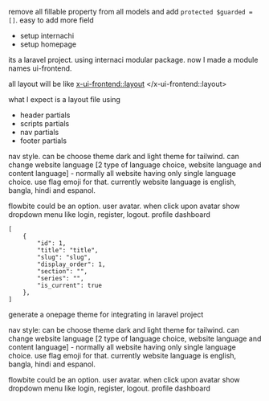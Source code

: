 remove all fillable property from all models and add 
`protected $guarded = []`. easy to add more field 


- setup internachi
- setup homepage 


its a laravel project. using internaci modular package. now I made a module names ui-frontend.

all layout will be like <x-ui-frontend::layout> </x-ui-frontend::layout>

what I expect is a layout file using
- header partials
- scripts partials
- nav partials
- footer partials


nav style. can be choose theme dark and light theme for tailwind. can change website language [2 type of language choice, website language and content language] - normally all website having only single language choice. use flag emoji for that. currently website language is english, bangla, hindi and espanol. 

flowbite could be an option. user avatar. when click upon avatar show dropdown menu like login, register, logout. profile dashboard

```
[
    {
        "id": 1,
        "title": "title",
        "slug": "slug",
        "display_order": 1,
        "section": "",
        "series": "",
        "is_current": true
    },
]
```







generate a onepage theme for integrating in laravel project

nav style: can be choose theme dark and light theme for tailwind. can change website language [2 type of language choice, website language and content language] - normally all website having only single language choice. use flag emoji for that. currently website language is english, bangla, hindi and espanol. 

flowbite could be an option. user avatar. when click upon avatar show dropdown menu like login, register, logout. profile dashboard

